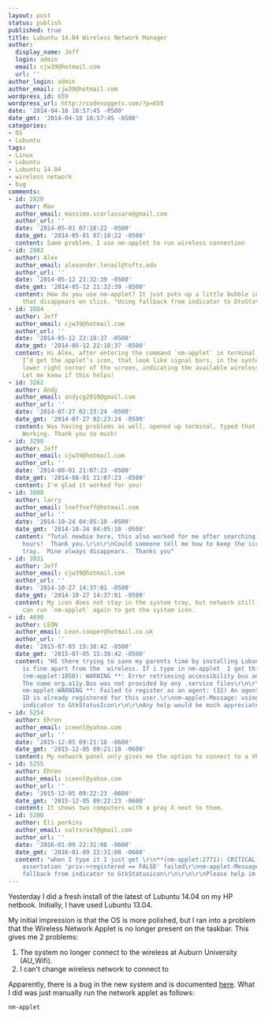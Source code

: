 ```yaml
---
layout: post
status: publish
published: true
title: Lubuntu 14.04 Wireless Network Manager
author:
  display_name: Jeff
  login: admin
  email: cjw39@hotmail.com
  url: ''
author_login: admin
author_email: cjw39@hotmail.com
wordpress_id: 659
wordpress_url: http://codenuggets.com/?p=659
date: '2014-04-18 18:57:45 -0500'
date_gmt: '2014-04-18 18:57:45 -0500'
categories:
- OS
- Lubuntu
tags:
- Linux
- Lubuntu
- Lubuntu 14.04
- wireless network
- bug
comments:
- id: 2820
  author: Max
  author_email: massimo.scarlassare@gmail.com
  author_url: ''
  date: '2014-05-01 07:18:22 -0500'
  date_gmt: '2014-05-01 07:18:22 -0500'
  content: Same problem. I use nm-applet to run wireless connection
- id: 2882
  author: Alex
  author_email: alexander.lenail@tufts.edu
  author_url: ''
  date: '2014-05-12 21:32:39 -0500'
  date_gmt: '2014-05-12 21:32:39 -0500'
  content: How do you use nm-applet? It just puts up a little bubble in the top left
    that disappears on click. "Using fallback from indicator to DtoStatusIcon"
- id: 2884
  author: Jeff
  author_email: cjw39@hotmail.com
  author_url: ''
  date: '2014-05-12 22:10:37 -0500'
  date_gmt: '2014-05-12 22:10:37 -0500'
  content: Hi Alex, after entering the command `nm-applet` in terminal,
    I’d get the applet’s icon, that look like signal bars, in the system tray at the
    lower right corner of the screen, indicating the available wireless networks.
    Let me know if this helps!
- id: 3262
  author: Andy
  author_email: andycg2010@gmail.com
  author_url: ''
  date: '2014-07-27 02:23:24 -0500'
  date_gmt: '2014-07-27 02:23:24 -0500'
  content: Was having problems as well, opened up terminal, typed that in and blam!
    Working. Thank you so much!
- id: 3298
  author: Jeff
  author_email: cjw39@hotmail.com
  author_url: ''
  date: '2014-08-01 21:07:23 -0500'
  date_gmt: '2014-08-01 21:07:23 -0500'
  content: I'm glad it worked for you!
- id: 3808
  author: larry
  author_email: lneffneff@hotmail.com
  author_url: ''
  date: '2014-10-24 04:05:10 -0500'
  date_gmt: '2014-10-24 04:05:10 -0500'
  content: "Total newbie here, this also worked for me after searching threads for
    hours!  Thank you.\r\n\r\nCould someone tell me how to keep the icon in the system
    tray.  Mine always disappears.  Thanks you"
- id: 3831
  author: Jeff
  author_email: cjw39@hotmail.com
  author_url: ''
  date: '2014-10-27 14:37:01 -0500'
  date_gmt: '2014-10-27 14:37:01 -0500'
  content: My icon does not stay in the system tray, but network still works. You
    can run `nm-applet` again to get the system icon.
- id: 4690
  author: LEON
  author_email: Leon.cooper@hotmail.co.uk
  author_url: ''
  date: '2015-07-05 15:38:42 -0500'
  date_gmt: '2015-07-05 15:38:42 -0500'
  content: "HI there trying to save my parents time by installing Lubuntu. Everything
    is fine apart from the  wireless. If i type in nm-applet  I get this\r\n\r\n**
    (nm-applet:1850): WARNING **: Error retrieving accessibility bus address: org.freedesktop.DBus.Error.ServiceUnknown:
    The name org.a11y.Bus was not provided by any .service files\r\n\r\n(nm-applet:1850):
    nm-applet-WARNING **: Failed to register as an agent: (32) An agent with this
    ID is already registered for this user.\r\nnm-applet-Message: using fallback from
    indicator to GtkStatusIcon\r\n\r\nAny help would be much appreciated!!!!"
- id: 5254
  author: Ehren
  author_email: iceenl@yahoo.com
  author_url: ''
  date: '2015-12-05 09:21:18 -0600'
  date_gmt: '2015-12-05 09:21:18 -0600'
  content: My network panel only gives me the option to connect to a VPN. No Wireless
- id: 5255
  author: Ehren
  author_email: iceenl@yahoo.com
  author_url: ''
  date: '2015-12-05 09:22:23 -0600'
  date_gmt: '2015-12-05 09:22:23 -0600'
  content: It shows two computers with a gray X next to them.
- id: 5390
  author: Eli perkins
  author_email: saltsrox7@gmail.com
  author_url: ''
  date: '2016-01-09 22:31:08 -0600'
  date_gmt: '2016-01-09 22:31:08 -0600'
  content: "when I type it I just get \r\n**(nm-applet:2771): CRITICAL **: nm_secret_agent_register:
    assertation 'priv->registered == FALSE' failed\r\nnm-applet-Message: using
    fallback from indicator to GtkStatusicon\r\n\r\n\r\nPlease help im new to linux"
---
```

Yesterday I did a fresh install of the latest of Lubuntu 14.04 on my HP netbook. Initially, I have used Lubuntu 13.04.

My initial impression is that the OS is more polished, but I ran into a problem that the Wireless Network Applet is no longer present on the taskbar. This gives me 2 problems:

1. The system no longer connect to the wireless at Auburn University (AU_Wifi).
2. I can't change wireless network to connect to

Apparently, there is a bug in the new system and is documented <a href="http://askubuntu.com/questions/449709/network-indicator-disappeared-in-lubuntu">here</a>. What I did was just manually run the network applet as follows:

```
nm-applet
```